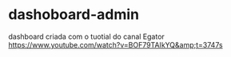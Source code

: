 # dashoboard-admin
dashboard criada com o tuotial do canal Egator https://www.youtube.com/watch?v=BOF79TAIkYQ&amp;t=3747s
